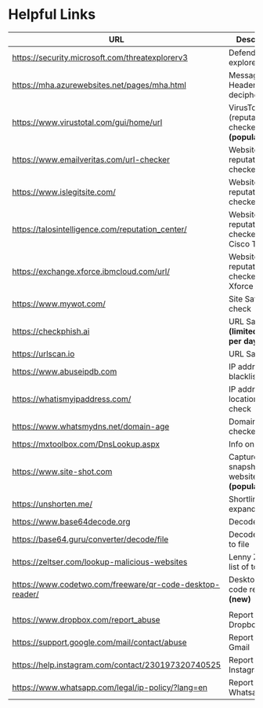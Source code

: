 
# Helpful Links

| URL         | Description     |
|--------------|-----------|
| https://security.microsoft.com/threatexplorerv3 | Defender Email explorer      |
| https://mha.azurewebsites.net/pages/mha.html      | Message Header decipher  |
| https://www.virustotal.com/gui/home/url | VirusTotal (reputation checker) **(popular tool)** |
| https://www.emailveritas.com/url-checker | Website reputation checker |
| https://www.islegitsite.com/ | Website reputation checker | 
| https://talosintelligence.com/reputation_center/ | Website reputation checker - Cisco Talos |
| https://exchange.xforce.ibmcloud.com/url/ | Website reputation checker - IBM Xforce |
| https://www.mywot.com/ | Site Safety check |
| https://checkphish.ai | URL Sandbox **(limited uses per day)** |
| https://urlscan.io | URL Sandbox |
| https://www.abuseipdb.com | IP address blacklist check |
| https://whatismyipaddress.com/ | IP address location/service check |
| https://www.whatsmydns.net/domain-age | Domain age checker |
| https://mxtoolbox.com/DnsLookup.aspx | Info on Domain |
| https://www.site-shot.com | Capture a snapshot of website **(popular tool)** |
| https://unshorten.me/ | Shortlink expander |
| https://www.base64decode.org | Decode Base64 |
| https://base64.guru/converter/decode/file | Decode Base64 to file |
| https://zeltser.com/lookup-malicious-websites | Lenny Zeltzers list of tools | 
| https://www.codetwo.com/freeware/qr-code-desktop-reader/ | Desktop QR code reader **(new)** |
|   |   |
| https://www.dropbox.com/report_abuse | Report abuse - Dropbox |
| https://support.google.com/mail/contact/abuse | Report abuse - Gmail |
| https://help.instagram.com/contact/230197320740525 | Report abuse - Instagram | 
| https://www.whatsapp.com/legal/ip-policy/?lang=en  | Report abuse - Whatsapp | 
